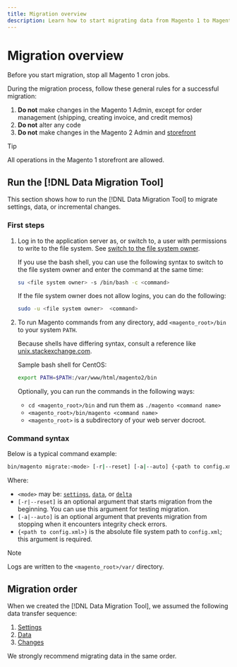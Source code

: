 ```yaml
---
title: Migration overview
description: Learn how to start migrating data from Magento 1 to Magento 2 with the [!DNL Data Migration Tool].
---
```


# Migration overview

Before you start migration, stop all Magento 1 cron jobs.

During the migration process, follow these general rules for a successful migration:

1. **Do not** make changes in the Magento 1 Admin, except for order management (shipping, creating invoice, and credit memos)
1. **Do not** alter any code
1. **Do not** make changes in the Magento 2 Admin and [storefront](https://glossary.magento.com/storefront)

>[!TIP]
>
>All operations in the Magento 1 storefront are allowed.

## Run the [!DNL Data Migration Tool]

This section shows how to run the [!DNL Data Migration Tool] to migrate settings, data, or incremental changes.

### First steps

1. Log in to the application server as, or switch to, a user with permissions to write to the file system. See [switch to the file system owner](../../../installation/prerequisites/file-system/overview.md).

   If you use the bash shell, you can use the following syntax to switch to the file system owner and enter the command at the same time:

   ```bash
   su <file system owner> -s /bin/bash -c <command>
   ```

   If the file system owner does not allow logins, you can do the following:

   ```bash
   sudo -u <file system owner>  <command>
   ```

1. To run Magento commands from any directory, add `<magento_root>/bin` to your system `PATH`.

   Because shells have differing syntax, consult a reference like [unix.stackexchange.com](https://unix.stackexchange.com/questions/117467/how-to-permanently-set-environmental-variables).

   Sample bash shell for CentOS:

   ```bash
   export PATH=$PATH:/var/www/html/magento2/bin
   ```

   Optionally, you can run the commands in the following ways:

   -  `cd <magento_root>/bin` and run them as `./magento <command name>`
   -  `<magento_root>/bin/magento <command name>`
   -  `<magento_root>` is a subdirectory of your web server docroot.

### Command syntax

Below is a typical command example:

```bash
bin/magento migrate:<mode> [-r|--reset] [-a|--auto] {<path to config.xml>}
```

Where:

-  `<mode>` may be: [`settings`](settings.md), [`data`](data.md), or [`delta`](delta.md)
-  `[-r|--reset]` is an optional argument that starts migration from the beginning. You can use this argument for testing migration.
-  `[-a|--auto]` is an optional argument that prevents migration from stopping when it encounters integrity check errors.
-  `{<path to config.xml>}` is the absolute file system path to `config.xml`; this argument is required.

>[!NOTE]
>
>Logs are written to the `<magento_root>/var/` directory.


## Migration order

When we created the [!DNL Data Migration Tool], we assumed the following data transfer sequence:

1. [Settings](settings.md)
1. [Data](data.md)
1. [Changes](delta.md)

We strongly recommend migrating data in the same order.
